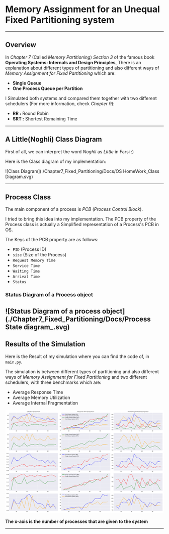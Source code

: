 # Memory Assignment for an Unequal Fixed Partitioning system

---
## Overview
 In *Chapter 7* (Called *Memory Partitioning*) *Section 3* of the famous book **Operating Systems:
 Internals and Design Principles**, 
There is an explanation about different types of partitioning and also
 different ways of *Memory Assignment for Fixed Partitioning* which are:
- **Single Queue**
- **One Process Queue per Partition**


I Simulated both systems and compared them together with two different schedulers
(For more information, check *Chapter 9*):
- **RR :** Round Robin
- **SRT :** Shortest Remaining Time

---
## A Little(Noghli) Class Diagram
First of all, we can interpret the word *Noghli* as *Little* in Farsi :)

Here is the Class diagram of my implementation: 

![Class Diagram](./Chapter7_Fixed_Partitioning/Docs/OS HomeWork_Class Diagram.svg)

---
## Process Class

The main component of a process is *PCB* (*Process Control Block*).

I tried to bring this idea into my implementation.
The PCB property of the Process class is actually a Simplified representation of a Process's PCB in OS.

The Keys of the PCB property are as follows:

- `PID` (Process ID)
- `size` (Size of the Process)
- `Request Memory Time`
- `Service Time`
- `Waiting Time`
- `Arrival Time`
- `Status`

### Status Diagram of a Process object

![Status Diagram of a process object](./Chapter7_Fixed_Partitioning/Docs/Process State diagram_.svg)
---
## Results of the Simulation
Here is the Result of my simulation where you can find the code of, in `main.py`.

The simulation is between different types of partitioning and also
 different ways of *Memory Assignment for Fixed Partitioning* and two different schedulers,
with three benchmarks which are:
- Average Response Time
- Average Memory Utilization
- Average Internal Fragmentation


![Comparison Plots](./Chapter7_Fixed_Partitioning/Plots/Plots.png)

**The x-axis is the number of processes that are given to the system**

---

 
